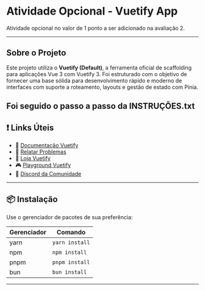 # Atividade Opcional - Vuetify App

Atividade opcional no valor de 1 ponto a ser adicionado na avaliação 2.

---

## Sobre o Projeto

Este projeto utiliza o **Vuetify (Default)**, a ferramenta oficial de scaffolding para aplicações Vue 3 com Vuetify 3. Foi estruturado com o objetivo de fornecer uma base sólida para desenvolvimento rápido e moderno de interfaces com suporte a roteamento, layouts e gestão de estado com Pinia.

Foi seguido o passo a passo da INSTRUÇÕES.txt
---

## ❗️ Links Úteis

- 📄 [Documentação Vuetify](https://vuetifyjs.com/)
- 🚨 [Relatar Problemas](https://issues.vuetifyjs.com/)
- 🏬 [Loja Vuetify](https://store.vuetifyjs.com/)
- 🎮 [Playground Vuetify](https://play.vuetifyjs.com/)
- 💬 [Discord da Comunidade](https://community.vuetifyjs.com)

---

## 📦 Instalação

Use o gerenciador de pacotes de sua preferência:

| Gerenciador | Comando         |
|-------------|-----------------|
| yarn        | `yarn install`  |
| npm         | `npm install`   |
| pnpm        | `pnpm install`  |
| bun         | `bun install`   |

---



